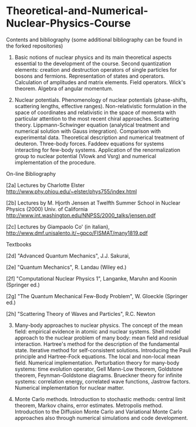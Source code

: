 # Theoretical-and-Numerical-Nuclear-Physics-Course

Contents and bibliography (some additional bibliography can be found in the forked repositories)

1) Basic notions of nuclear physics and its main theoretical aspects essential to the development of the course. Second quantization elements: creation and destruction operators of single particles for bosons and fermions. Representation of states and operators. Calculation of amplitudes and matrix elements. Field operators. Wick's theorem. Algebra of angular momentum.

2) Nuclear potentials. Phenomenology of nuclear potentials (phase-shifts, scattering lengths, effective ranges). Non-relativistic formulation in the space of coordinates and relativistic in the space of momenta with particular attention to the most recent chiral approaches. Scattering theory. Lippmann-Schwinger equation (analytical treatment and numerical solution with Gauss integration). Comparison with experimental data. Theoretical description and numerical treatment of deuteron. Three-body forces. Faddeev equations for systems interacting for few-body systems. Application of the renormalization group to nuclear potential (Vlowk and Vsrg) and numerical implementation of the procedure.

On-line Bibliography

[2a] Lectures by Charlotte Elster http://www.phy.ohiou.edu/~elster/phys755/index.html

[2b] Lectures by M. Hjorth Jensen at Twelfth Summer School in Nuclear Physics (2000) Univ. of California http://www.int.washington.edu/NNPSS/2000_talks/jensen.pdf

[2c] Lectures by Giampaolo Co' (in italian), http://www.dmf.unisalento.it/~gpco/FISMAT/many1819.pdf

Textbooks

[2d] "Advanced Quantum Mechanics", J.J. Sakurai, 

[2e] "Quantum Mechanics", R. Landau (Wiley ed.)

[2f] "Computational Nuclear Physics 1", Langanke, Maruhn and Koonin (Springer ed.)

[2g] "The Quantum Mechanical Few-Body Problem", W. Gloeckle (Springer ed.)

[2h] "Scattering Theory of Waves and Particles", R.C. Newton

3) Many-body approaches to nuclear physics. The concept of the mean field: empirical evidence in atomic and nuclear systems. Shell model approach to the nuclear problem of many body: mean field and residual interaction. Hartree's method for the description of the fundamental state. Iterative method for self-consistent solutions. Introducing the Pauli principle and Hartree-Fock equations. The local and non-local mean field. Numerical implementation. Perturbation theory for many-body systems: time evolution operator, Gell Mann-Low theorem, Goldstone theorem, Feynman-Goldstone diagrams. Brueckner theory for infinite systems: correlation energy, correlated wave functions, Jastrow factors. Numerical implementation for nuclear matter.

4) Monte Carlo methods. Introduction to stochastic methods: central limit theorem, Markov chains, error estimates. Metropolis method. Introduction to the Diffusion Monte Carlo and Variational Monte Carlo approaches also through numerical simulations and code development.


